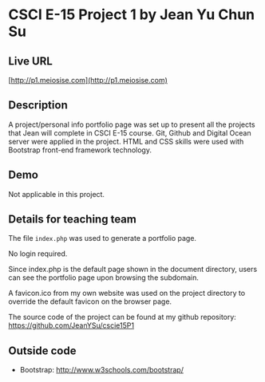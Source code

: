 # CSCI E-15 Project 1 by Jean Yu Chun Su

## Live URL
[http://p1.meiosise.com](http://p1.meiosise.com)

## Description
A project/personal info portfolio page was set up to present all the projects that Jean will complete in CSCI E-15 course.
Git, Github and Digital Ocean server were applied in the project.
HTML and CSS skills were used with Bootstrap front-end framework technology.

## Demo
Not applicable in this project.

## Details for teaching team
The file `index.php` was used to generate a portfolio page.

No login required.

Since index.php is the default page shown in the document directory, users can see the portfolio page upon browsing the subdomain.

A favicon.ico from my own website was used on the project directory to override the default favicon on the browser page.

The source code of the project can be found at my github repository: <https://github.com/JeanYSu/cscie15P1>

## Outside code
* Bootstrap: http://www.w3schools.com/bootstrap/
